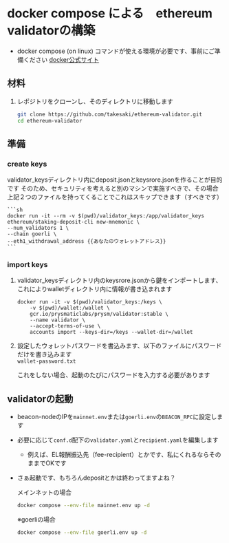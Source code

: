 # docker compose による　ethereum validatorの構築
- docker compose (on linux) コマンドが使える環境が必要です、事前にご準備ください
[docker公式サイト](https://docs.docker.com/engine/install/)

## 材料
1. レポジトリをクローンし、そのディレクトリに移動します
    ```sh
    git clone https://github.com/takesaki/ethereum-validator.git
    cd ethereum-validator
    ```

## 準備
### create keys
validator_keysディレクトリ内にdeposit.jsonとkeysrore.jsonを作ることが目的です
そのため、セキュリティを考えると別のマシンで実施すべきで、その場合上記２つのファイルを持ってくることでこれはスキップできます（すべきです）

    ```sh
    docker run -it --rm -v $(pwd)/validator_keys:/app/validator_keys ethereum/staking-deposit-cli new-mnemonic \
    --num_validators 1 \
    --chain goerli \
    --eth1_withdrawal_address {{あなたのウォレットアドレス}}
    ```

### import keys
1. validator_keysディレクトリ内のkeysrore.jsonから鍵をインポートします、これによりwalletディレクトリ内に情報が書き込まれます
    ```
    docker run -it -v $(pwd)/validator_keys:/keys \
        -v $(pwd)/wallet:/wallet \
        gcr.io/prysmaticlabs/prysm/validator:stable \
        --name validator \
        --accept-terms-of-use \
        accounts import --keys-dir=/keys --wallet-dir=/wallet
    ```

1. 設定したウォレットパスワードを書込みます、以下のファイルにパスワードだけを書き込みます  
    `wallet-password.txt`

    これをしない場合、起動のたびにパスワードを入力する必要があります

## validatorの起動
- beacon-nodeのIPを`mainnet.env`または`goerli.env`の`BEACON_RPC`に設定します
- 必要に応じて`conf.d`配下の`validator.yaml`と`recipient.yaml`を編集します
    - 例えば、EL報酬振込先（fee-recipient）とかです、私にくれるならそのままでOKです
- さぁ起動です、もちろんdepositとかは終わってますよね？

    メインネットの場合
    ```sh
    docker compose --env-file mainnet.env up -d
    ```
    ※goerliの場合
    ```sh
    docker compose --env-file goerli.env up -d
    ```







